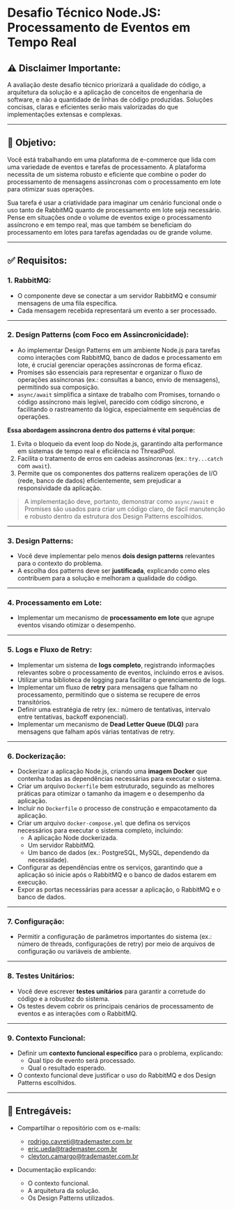 
# Desafio Técnico Node.JS: Processamento de Eventos em Tempo Real

## ⚠️ Disclaimer Importante:

A avaliação deste desafio técnico priorizará a qualidade do código, a arquitetura da solução e a aplicação de conceitos de engenharia de software, e não a quantidade de linhas de código produzidas. Soluções concisas, claras e eficientes serão mais valorizadas do que implementações extensas e complexas.

---

## 🎯 Objetivo:

Você está trabalhando em uma plataforma de e-commerce que lida com uma variedade de eventos e tarefas de processamento. A plataforma necessita de um sistema robusto e eficiente que combine o poder do processamento de mensagens assíncronas com o processamento em lote para otimizar suas operações.

Sua tarefa é usar a criatividade para imaginar um cenário funcional onde o uso tanto de RabbitMQ quanto de processamento em lote seja necessário. Pense em situações onde o volume de eventos exige o processamento assíncrono e em tempo real, mas que também se beneficiam do processamento em lotes para tarefas agendadas ou de grande volume.

---

## ✅ Requisitos:

### 1. RabbitMQ:

- O componente deve se conectar a um servidor RabbitMQ e consumir mensagens de uma fila específica.
- Cada mensagem recebida representará um evento a ser processado.

---

### 2. Design Patterns (com Foco em Assincronicidade):

- Ao implementar Design Patterns em um ambiente Node.js para tarefas como interações com RabbitMQ, banco de dados e processamento em lote, é crucial gerenciar operações assíncronas de forma eficaz.
- Promises são essenciais para representar e organizar o fluxo de operações assíncronas (ex.: consultas a banco, envio de mensagens), permitindo sua composição.
- `async/await` simplifica a sintaxe de trabalho com Promises, tornando o código assíncrono mais legível, parecido com código síncrono, e facilitando o rastreamento da lógica, especialmente em sequências de operações.

**Essa abordagem assíncrona dentro dos patterns é vital porque:**

1. Evita o bloqueio da event loop do Node.js, garantindo alta performance em sistemas de tempo real e eficiência no ThreadPool.
2. Facilita o tratamento de erros em cadeias assíncronas (ex.: `try...catch` com `await`).
3. Permite que os componentes dos patterns realizem operações de I/O (rede, banco de dados) eficientemente, sem prejudicar a responsividade da aplicação.

> A implementação deve, portanto, demonstrar como `async/await` e Promises são usados para criar um código claro, de fácil manutenção e robusto dentro da estrutura dos Design Patterns escolhidos.

---

### 3. Design Patterns:

- Você deve implementar pelo menos **dois design patterns** relevantes para o contexto do problema.
- A escolha dos patterns deve ser **justificada**, explicando como eles contribuem para a solução e melhoram a qualidade do código.

---

### 4. Processamento em Lote:

- Implementar um mecanismo de **processamento em lote** que agrupe eventos visando otimizar o desempenho.

---

### 5. Logs e Fluxo de Retry:

- Implementar um sistema de **logs completo**, registrando informações relevantes sobre o processamento de eventos, incluindo erros e avisos.
- Utilizar uma biblioteca de logging para facilitar o gerenciamento de logs.
- Implementar um fluxo de **retry** para mensagens que falham no processamento, permitindo que o sistema se recupere de erros transitórios.
- Definir uma estratégia de retry (ex.: número de tentativas, intervalo entre tentativas, backoff exponencial).
- Implementar um mecanismo de **Dead Letter Queue (DLQ)** para mensagens que falham após várias tentativas de retry.

---

### 6. Dockerização:

- Dockerizar a aplicação Node.js, criando uma **imagem Docker** que contenha todas as dependências necessárias para executar o sistema.
- Criar um arquivo `Dockerfile` bem estruturado, seguindo as melhores práticas para otimizar o tamanho da imagem e o desempenho da aplicação.
- Incluir no `Dockerfile` o processo de construção e empacotamento da aplicação.
- Criar um arquivo `docker-compose.yml` que defina os serviços necessários para executar o sistema completo, incluindo:
  - A aplicação Node dockerizada.
  - Um servidor RabbitMQ.
  - Um banco de dados (ex.: PostgreSQL, MySQL, dependendo da necessidade).
- Configurar as dependências entre os serviços, garantindo que a aplicação só inicie após o RabbitMQ e o banco de dados estarem em execução.
- Expor as portas necessárias para acessar a aplicação, o RabbitMQ e o banco de dados.

---

### 7. Configuração:

- Permitir a configuração de parâmetros importantes do sistema (ex.: número de threads, configurações de retry) por meio de arquivos de configuração ou variáveis de ambiente.

---

### 8. Testes Unitários:

- Você deve escrever **testes unitários** para garantir a corretude do código e a robustez do sistema.
- Os testes devem cobrir os principais cenários de processamento de eventos e as interações com o RabbitMQ.

---

### 9. Contexto Funcional:

- Definir um **contexto funcional específico** para o problema, explicando:
  - Qual tipo de evento será processado.
  - Qual o resultado esperado.
- O contexto funcional deve justificar o uso do RabbitMQ e dos Design Patterns escolhidos.

---

## 🚀 Entregáveis:

- Compartilhar o repositório com os e-mails:
  - [rodrigo.cavreti@trademaster.com.br](mailto:rodrigo.cavreti@trademaster.com.br)
  - [eric.ueda@trademaster.com.br](mailto:eric.ueda@trademaster.com.br)
  - [cleyton.camargo@trademaster.com.br](mailto:cleyton.camargo@trademaster.com.br)

- Documentação explicando:
  - O contexto funcional.
  - A arquitetura da solução.
  - Os Design Patterns utilizados.

